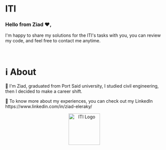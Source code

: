 # ITI   
       
<h3>Hello from Ziad ❤️,</h3>
  
I'm happy to share my solutions for the ITI's tasks with you, you can review my code, and feel free to contact me anytime.

<br>
 
<h1>ℹ️ About</h1>
<p>📌 I'm Ziad, graduated from Port Said university, I studied civil engineering, then I decided to make a career shift.</p>
<p>📌 To know more about my experiences, you can check out my LinkedIn https://www.linkedin.com/in/ziad-eleraky/</p>


<div align="center"><img src="https://www.iti.gov.eg/assets/images/iti-logo.png" alt="ITI Logo" width="100" /></div>
